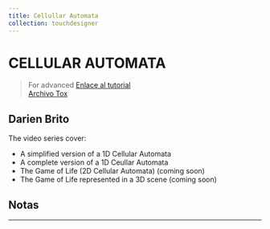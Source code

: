 ```yaml
---
title: Cellullar Automata
collection: touchdesigner
---
```

# CELLULAR AUTOMATA  
> For advanced
[Enlace al tutorial][Link Touch]  
[Archivo Tox][Tox]  

## Darien Brito
The video series cover:

- A simplified version of a 1D Cellular Automata
- A complete version of a 1D Ceullar Automata
- The Game of Life (2D Cellular Automata) (coming soon)
- The Game of Life represented in a 3D scene (coming soon)

## Notas





--------------

[Link Touch]: https://derivative.ca/community-post/tutorial/cellular-automata-tutorial-series/62778
[Tox]: https://derivative.ca/file/71036/download?token=TLko_XTF
